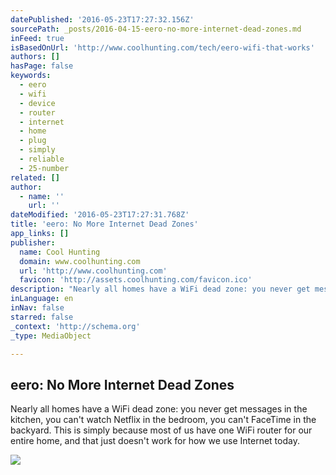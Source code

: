 ```yaml
---
datePublished: '2016-05-23T17:27:32.156Z'
sourcePath: _posts/2016-04-15-eero-no-more-internet-dead-zones.md
inFeed: true
isBasedOnUrl: 'http://www.coolhunting.com/tech/eero-wifi-that-works'
authors: []
hasPage: false
keywords:
  - eero
  - wifi
  - device
  - router
  - internet
  - home
  - plug
  - simply
  - reliable
  - 25-number
related: []
author:
  - name: ''
    url: ''
dateModified: '2016-05-23T17:27:31.768Z'
title: 'eero: No More Internet Dead Zones'
app_links: []
publisher:
  name: Cool Hunting
  domain: www.coolhunting.com
  url: 'http://www.coolhunting.com'
  favicon: 'http://assets.coolhunting.com/favicon.ico'
description: "Nearly all homes have a WiFi dead zone: you never get messages in the kitchen, you can't watch Netflix in the bedroom, you can't FaceTime in the backyard. This is simply because most of us have one WiFi router for our entire home, and that just doesn't work for how we use Internet today."
inLanguage: en
inNav: false
starred: false
_context: 'http://schema.org'
_type: MediaObject

---
```

<article style=""><h1>eero: No More Internet Dead Zones</h1><p>Nearly all homes have a WiFi dead zone: you never get messages in the kitchen, you can't watch Netflix in the bedroom, you can't FaceTime in the backyard. This is simply because most of us have one WiFi router for our entire home, and that just doesn't work for how we use Internet today.</p><img src="https://s3-us-west-2.amazonaws.com/the-grid-img/p/e75956575966b1c70c11ff614cb972cd2133a6a9.jpg" /></article>
